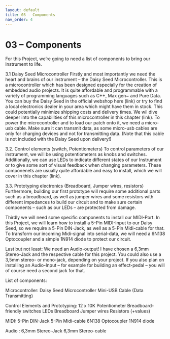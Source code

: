 ```yaml
---
layout: default
title: 03 - Components
nav_order: 4
---
```


# 03 – Components
For this Project, we’re going to need a list of components to bring our Instrument to life.

3.1 Daisy Seed Microcontroller
Firstly and most importantly we need the heart and brains of our instrument – the Daisy Seed Microcontroller. This is a microcontroller which has been designed especially for the creation of embedded audio projects. It is quite affordable and programmable with a variety of programming languages such as C++, Max gen~ and Pure Data. You can buy the Daisy Seed in the official webshop here (link) or try to find a local electronics dealer in your area which might have them in stock. This could potentially minimize shipping costs and delivery times. We wil dive deeper into the capabilities of this microcontroller in this chapter (link). To power the microcontroller and to load our patch onto it, we need a micro-usb cable. Make sure it can transmit data, as some micro-usb cables are only for charging devices and not for transmitting data. (Note that this cable is not included with the Daisy Seed upon delivery!)

3.2. Control elements (switch, Potentiometers)
To control parameters of our instrument, we will be using potentiometers as knobs and switches. Additionally, we can use LEDs to indicate different states of our Instrument or to give some sort of visual feedback when changing parameters. These componenets are usually quite affordable and easy to install, which we will cover in this chapter (link).

3.3. Prototyping electronics (Breadboard, Jumper wires, resistors)
Furthermore, building our first prototype will require some additional parts such as a breadboard, as well as jumper wires and some resistors with different impedances to build our circuit and to make sure certain components – such as our LEDs – are protected from damage.

Thirdly we will need some specific components to install our MIDI-Port. In this Project, we will learn how to install a 5-Pin MIDI-Input to our Daisy Seed, so we require a 5-Pin DIN-Jack, as well as a 5-Pin Midi-cable for that. To transform our incoming Midi-signal into serial-data, we will need a 6N138 Optocoupler and a simple 1N914 diode to protect our circuit. 

Last but not least: We need an Audio-output! I have chosen a 6,3mm Stereo-Jack and the respective cable for this project. You could also use a 3,5mm stereo- or mono-jack, depending on your project. If you also plan on installing an Audio-Input – for example for building an effect-pedal – you will of course need a second jack for that.

List of components:

Microcontroller:
Daisy Seed Microcontroller
Mini-USB Cable (Data Transmitting)

Control Elements and Prototyping:
12 x 10K Potentiometer
Breadboard-friendly switches
LEDs
Breadboard
Jumper wires
Resistors (+values)

MIDI:
5-Pin DIN-Jack
5-Pin Midi-cable
6N138 Optocoupler
1N914 diode

Audio :
6,3mm Stereo-Jack
6,3mm Stereo-cable
